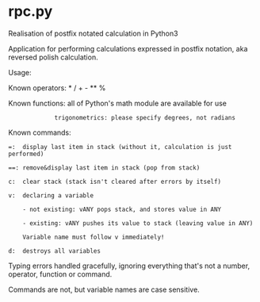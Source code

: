# rpc.py
Realisation of postfix notated calculation in Python3

Application for performing calculations expressed in postfix notation, aka reversed polish calculation.

Usage:

Known operators: * / + - ** %

Known functions: all of Python's math module are available for use

                 trigonometrics: please specify degrees, not radians

Known commands:

    =:  display last item in stack (without it, calculation is just performed)
    
    ==: remove&display last item in stack (pop from stack)
    
    c:  clear stack (stack isn't cleared after errors by itself)
    
    v:  declaring a variable
    
        - not existing: vANY pops stack, and stores value in ANY
        
        - existing: vANY pushes its value to stack (leaving value in ANY)
        
        Variable name must follow v immediately!
        
    d:  destroys all variables
    
    
Typing errors handled gracefully, ignoring everything that's not a number, operator, function or command.

Commands are not, but variable names are case sensitive.
